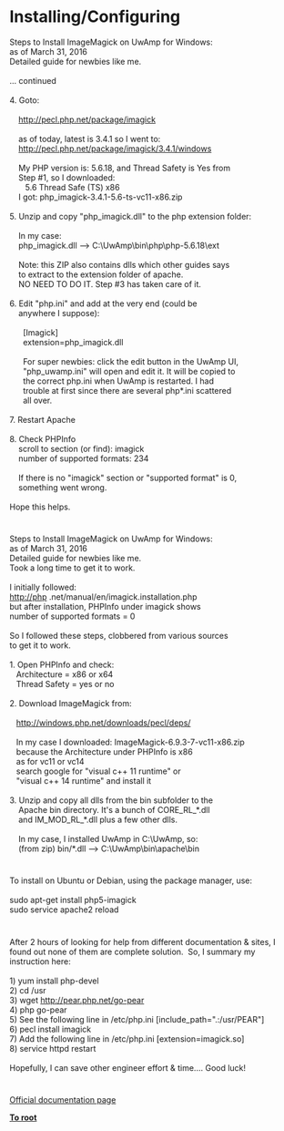# Installing/Configuring




<div class="phpcode"><span class="html">
Steps to Install ImageMagick on UwAmp for Windows:<br>as of March 31, 2016<br>Detailed guide for newbies like me.<br><br>... continued<br><br>4. Goto:<br><br>&#xA0; &#xA0; <a href="http://pecl.php.net/package/imagick" rel="nofollow" target="_blank">http://pecl.php.net/package/imagick</a><br><br>&#xA0; &#xA0; as of today, latest is 3.4.1 so I went to:<br>&#xA0; &#xA0; <a href="http://pecl.php.net/package/imagick/3.4.1/windows" rel="nofollow" target="_blank">http://pecl.php.net/package/imagick/3.4.1/windows</a><br><br>&#xA0; &#xA0; My PHP version is: 5.6.18, and Thread Safety is Yes from<br>&#xA0; &#xA0; Step #1, so I downloaded:<br>&#xA0; &#xA0; &#xA0;&#xA0; 5.6 Thread Safe (TS) x86<br>&#xA0; &#xA0; I got: php_imagick-3.4.1-5.6-ts-vc11-x86.zip<br><br>5. Unzip and copy &quot;php_imagick.dll&quot; to the php extension folder:<br><br>&#xA0; &#xA0; In my case:<br>&#xA0; &#xA0; php_imagick.dll --&gt; C:\UwAmp\bin\php\php-5.6.18\ext<br><br>&#xA0; &#xA0; Note: this ZIP also contains dlls which other guides says<br>&#xA0; &#xA0; to extract to the extension folder of apache.<br>&#xA0; &#xA0; NO NEED TO DO IT. Step #3 has taken care of it.<br><br>6. Edit &quot;php.ini&quot; and add at the very end (could be <br>&#xA0; &#xA0; anywhere I suppose):<br><br>&#xA0; &#xA0; &#xA0; [Imagick]<br>&#xA0; &#xA0; &#xA0; extension=php_imagick.dll<br><br>&#xA0; &#xA0; &#xA0; For super newbies: click the edit button in the UwAmp UI,<br>&#xA0; &#xA0; &#xA0; &quot;php_uwamp.ini&quot; will open and edit it. It will be copied to<br>&#xA0; &#xA0; &#xA0; the correct php.ini when UwAmp is restarted. I had <br>&#xA0; &#xA0; &#xA0; trouble at first since there are several php*.ini scattered <br>&#xA0; &#xA0; &#xA0; all over.<br><br>7. Restart Apache<br><br>8. Check PHPInfo<br>&#xA0; &#xA0; scroll to section (or find): imagick&#xA0; &#xA0; <br>&#xA0; &#xA0; number of supported formats: 234<br><br>&#xA0; &#xA0; If there is no &quot;imagick&quot; section or &quot;supported format&quot; is 0,<br>&#xA0; &#xA0; something went wrong.<br><br>Hope this helps.</span>
</div>
  

#


<div class="phpcode"><span class="html">
Steps to Install ImageMagick on UwAmp for Windows:<br>as of March 31, 2016<br>Detailed guide for newbies like me.<br>Took a long time to get it to work.<br><br>I initially followed:<br><a href="http://php" rel="nofollow" target="_blank">http://php</a> .net/manual/en/imagick.installation.php<br>but after installation, PHPInfo under imagick shows<br>number of supported formats = 0 <br><br>So I followed these steps, clobbered from various sources<br>to get it to work.<br><br>1. Open PHPInfo and check:<br>&#xA0;&#xA0; Architecture = x86 or x64<br>&#xA0;&#xA0; Thread Safety = yes or no<br><br>2. Download ImageMagick from:<br><br>&#xA0;&#xA0; <a href="http://windows.php.net/downloads/pecl/deps/" rel="nofollow" target="_blank">http://windows.php.net/downloads/pecl/deps/</a><br><br>&#xA0;&#xA0; In my case I downloaded: ImageMagick-6.9.3-7-vc11-x86.zip<br>&#xA0;&#xA0; because the Architecture under PHPInfo is x86<br>&#xA0;&#xA0; as for vc11 or vc14<br>&#xA0;&#xA0; search google for &quot;visual c++ 11 runtime&quot; or<br>&#xA0;&#xA0; &quot;visual c++ 14 runtime&quot; and install it<br><br>3. Unzip and copy all dlls from the bin subfolder to the<br>&#xA0; &#xA0; Apache bin directory. It&apos;s a bunch of CORE_RL_*.dll<br>&#xA0; &#xA0; and IM_MOD_RL_*.dll plus a few other dlls.<br><br>&#xA0; &#xA0; In my case, I installed UwAmp in C:\UwAmp, so:<br>&#xA0; &#xA0; (from zip) bin/*.dll --&gt; C:\UwAmp\bin\apache\bin</span>
</div>
  

#


<div class="phpcode"><span class="html">
To install on Ubuntu or Debian, using the package manager, use:<br><br>sudo apt-get install php5-imagick<br>sudo service apache2 reload</span>
</div>
  

#


<div class="phpcode"><span class="html">
After 2 hours of looking for help from different documentation &amp; sites, I found out none of them are complete solution.&#xA0; So, I summary my instruction here:<br><br>1) yum install php-devel<br>2) cd /usr<br>3) wget <a href="http://pear.php.net/go-pear" rel="nofollow" target="_blank">http://pear.php.net/go-pear</a><br>4) php go-pear<br>5) See the following line in /etc/php.ini [include_path=&quot;.:/usr/PEAR&quot;]<br>6) pecl install imagick<br>7) Add the following line in /etc/php.ini [extension=imagick.so]<br>8) service httpd restart<br><br>Hopefully, I can save other engineer effort &amp; time.... Good luck!</span>
</div>
  

#

[Official documentation page](https://www.php.net/manual/en/imagick.setup.php)

**[To root](/README.md)**